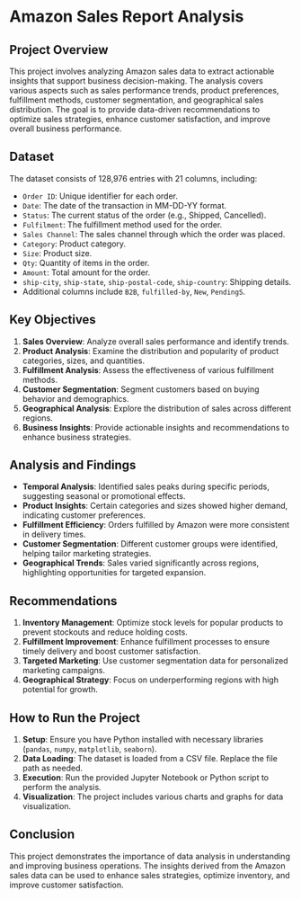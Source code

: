 # Amazon Sales Report Analysis

## Project Overview

This project involves analyzing Amazon sales data to extract actionable insights that support business decision-making. The analysis covers various aspects such as sales performance trends, product preferences, fulfillment methods, customer segmentation, and geographical sales distribution. The goal is to provide data-driven recommendations to optimize sales strategies, enhance customer satisfaction, and improve overall business performance.

## Dataset

The dataset consists of 128,976 entries with 21 columns, including:

- `Order ID`: Unique identifier for each order.
- `Date`: The date of the transaction in MM-DD-YY format.
- `Status`: The current status of the order (e.g., Shipped, Cancelled).
- `Fulfilment`: The fulfillment method used for the order.
- `Sales Channel`: The sales channel through which the order was placed.
- `Category`: Product category.
- `Size`: Product size.
- `Qty`: Quantity of items in the order.
- `Amount`: Total amount for the order.
- `ship-city`, `ship-state`, `ship-postal-code`, `ship-country`: Shipping details.
- Additional columns include `B2B`, `fulfilled-by`, `New`, `PendingS`.

## Key Objectives

1. **Sales Overview**: Analyze overall sales performance and identify trends.
2. **Product Analysis**: Examine the distribution and popularity of product categories, sizes, and quantities.
3. **Fulfillment Analysis**: Assess the effectiveness of various fulfillment methods.
4. **Customer Segmentation**: Segment customers based on buying behavior and demographics.
5. **Geographical Analysis**: Explore the distribution of sales across different regions.
6. **Business Insights**: Provide actionable insights and recommendations to enhance business strategies.

## Analysis and Findings

- **Temporal Analysis**: Identified sales peaks during specific periods, suggesting seasonal or promotional effects.
- **Product Insights**: Certain categories and sizes showed higher demand, indicating customer preferences.
- **Fulfillment Efficiency**: Orders fulfilled by Amazon were more consistent in delivery times.
- **Customer Segmentation**: Different customer groups were identified, helping tailor marketing strategies.
- **Geographical Trends**: Sales varied significantly across regions, highlighting opportunities for targeted expansion.

## Recommendations

1. **Inventory Management**: Optimize stock levels for popular products to prevent stockouts and reduce holding costs.
2. **Fulfillment Improvement**: Enhance fulfillment processes to ensure timely delivery and boost customer satisfaction.
3. **Targeted Marketing**: Use customer segmentation data for personalized marketing campaigns.
4. **Geographical Strategy**: Focus on underperforming regions with high potential for growth.

## How to Run the Project

1. **Setup**: Ensure you have Python installed with necessary libraries (`pandas`, `numpy`, `matplotlib`, `seaborn`).
2. **Data Loading**: The dataset is loaded from a CSV file. Replace the file path as needed.
3. **Execution**: Run the provided Jupyter Notebook or Python script to perform the analysis.
4. **Visualization**: The project includes various charts and graphs for data visualization.

## Conclusion

This project demonstrates the importance of data analysis in understanding and improving business operations. The insights derived from the Amazon sales data can be used to enhance sales strategies, optimize inventory, and improve customer satisfaction.

